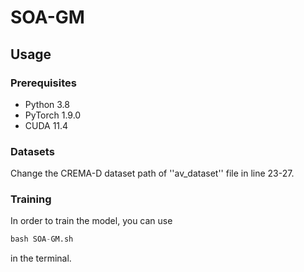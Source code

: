 # SOA-GM
## Usage
### Prerequisites
- Python 3.8
- PyTorch 1.9.0
- CUDA 11.4

### Datasets
Change the CREMA-D dataset path of ''av_dataset'' file in line 23-27. 

### Training
In order to train the model, you can use  
```python
bash SOA-GM.sh 
 ```
in the terminal.
